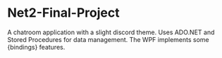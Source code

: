 # Net2-Final-Project

A chatroom application with a slight discord theme. Uses ADO.NET and Stored Procedures for data management. The WPF implements some {bindings} features.
